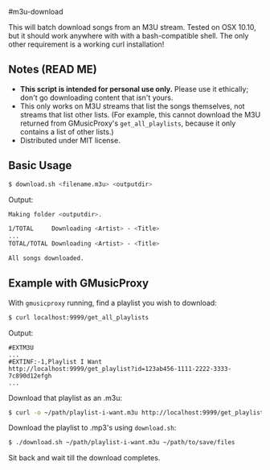 #m3u-download

This will batch download songs from an M3U stream. Tested on OSX 10.10, but it should work anywhere with with a bash-compatible shell. The only other requirement is a working curl installation!

## Notes (READ ME)
  * **This script is intended for personal use only.** Please use it ethically; don't go downloading content that isn't yours.
  * This only works on M3U streams that list the songs themselves, not streams that list other lists. (For example, this cannot download the M3U returned from GMusicProxy's `get_all_playlists`, because it only contains a list of other lists.)
  * Distributed under MIT license.

## Basic Usage
```bash
$ download.sh <filename.m3u> <outputdir>
```
Output:
```bash
Making folder <outputdir>.

1/TOTAL		Downloading <Artist> - <Title>
...
TOTAL/TOTAL	Downloading <Artist> - <Title>

All songs downloaded.
```

## Example with GMusicProxy
With `gmusicproxy` running, find a playlist you wish to download:
```bash
$ curl localhost:9999/get_all_playlists
```
Output:
```
#EXTM3U
...
#EXTINF:-1,Playlist I Want
http://localhost:9999/get_playlist?id=123ab456-1111-2222-3333-7c890d12efgh
...
```
Download that playlist as an .m3u:
```bash
$ curl -o ~/path/playlist-i-want.m3u http://localhost:9999/get_playlist?id=123ab456-1111-2222-3333-7c890d12efgh
```
Download the playlist to .mp3's using `download.sh`:
```bash
$ ./download.sh ~/path/playlist-i-want.m3u ~/path/to/save/files
```
Sit back and wait till the download completes.

